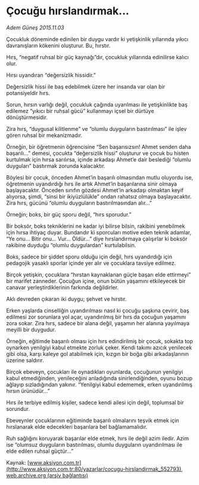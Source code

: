 # Çocuğu hırslandırmak...

*Adem Güneş 2015.11.03*

<div class="pNewsDetailMainContent ctx_content" itemprop="articleBody">
 <p>
  Çocukluk döneminde edinilen bir duygu vardır ki yetişkinlik yıllarında yıkıcı davranışların kökenini oluşturur. Bu, hırstır.
 </p>
 <p>
  Hırs, “negatif ruhsal bir güç kaynağı”dır, çocukluk yıllarında edinilirse kalıcı olur.
 </p>
 <p>
  Hırsı uyandıran “değersizlik hissidir.”
 </p>
 <p>
  Değersizlik hissi ile baş edebilmek üzere her insanda var olan bir potansiyeldir hırs.
 </p>
 <p>
  Sorun, hırsın varlığı değil, çocukluk çağında uyarılması ile yetişkinlikte baş edilemez “yıkıcı bir ruhsal gücü” kullanmayı içsel bir dürtüye dönüştürmesidir.
 </p>
 <p>
  Zira hırs, “duygusal kilitlenme” ve “olumlu duyguların bastırılması” ile işlev gören ruhsal bir mekanizmadır.
 </p>
 <p>
  Örneğin, bir öğretmenin öğrencisine “Sen başarısızsın! Ahmet senden daha başarılı…” demesi, çocukta “değersizlik hissi” oluşturur ve çocuk bu histen kurtulmak için hırsa sarılırsa, içinde arkadaşı Ahmet’e dair beslediği “olumlu duyguları” bastırmak zorunda kalacaktır.
 </p>
 <p>
  Böylesi bir çocuk, önceden Ahmet’in başarılı olmasından mutlu oluyordu ise, öğretmenin uyandırdığı hırs ile artık Ahmet’in başarılarına sinir olmaya başlayacaktır. Önceden sınıfın gözdesi Ahmet’in arkadaşı olmaktan keyif alıyorsa, şimdi, “sinsi bir ikiyüzlülükle” ondan rahatsız olmaya başlayacaktır. Zira hırs, gücünü “olumlu duyguların bastırılmasından alır…”
 </p>
 <p>
  Örneğin; boks, bir güç sporu değil, “hırs sporudur.”
 </p>
 <p>
  Bir boksör, boks tekniklerini ne kadar iyi bilirse bilsin, rakibini yenebilmek için hırsa ihtiyaç duyar. Bundandır ki sporcuları motive eden teknik adamlar, “Ye onu… Bitir onu… Vur… Öldür…” diye hırslandırmaya çalışırlar ki boksör rakibine duyduğu “olumlu duygulardan” kurtulabilsin.
 </p>
 <p>
  Boks, sadece bir şiddet sporu olduğu için değil, hırs uyandırdığı için pedagojik yasaklı sporlar içinde yer alır ve çocuklara tavsiye edilmez.
 </p>
 <p>
  Birçok yetişkin, çocuklara “hırstan kaynaklanan güçle başarı elde ettirmeyi” bir marifet zanneder. Çocuğun içine, onun bütün yaşamını etkileyecek bir canavar yerleştirdiklerinin farkında değildirler.
 </p>
 <p>
  Aklı devreden çıkaran iki duygu; şehvet ve hırstır.
 </p>
 <p>
  Erken yaşlarda cinselliğin uyandırılması nasıl ki çocuğu şaşkına çevirir, baş edilmesi zor sorunlara yol açar, uyandırılmış bir hırs da çocuğun yaşamını zora sokar. Zira hırs, sadece bir alana değil, yaşamın her alanına yayılmaya meyilli bir duygudur.
 </p>
 <p>
  Örneğin, eğitimde başarılı olması için hırs edindirilmiş bir çocuk, sokakta top oynarken yenilgiyi kabul etmekte zorluk çeker. Kendi takımı azıcık yenilecek gibi olsa, karşı kaleye gol atabilmek için, kızgın bir boğa gibi arkadaşlarının üzerine saldırır.
 </p>
 <p>
  Birçok ebeveyn, çocukları ile oynadıkları oyunlarda, çocuğunun yenilgiyi kabul etmediğinden, yenileceğini anladığında sinirlendiğinden, oyunu bozup ağlayıp sızladığından yakınır. “Yenilgiyi kabul edememek, erken uyandırılmış hırsın ürünüdür…”
 </p>
 <p>
  Hırs ile terbiye edilmiş kişiler, sadece kendi ailesi için değil, toplumsal bir sorundur.
 </p>
 <p>
  Ebeveynler çocuklarının eğitiminde başarılı olmalarını teşvik etmek için hırslanarak elde edecekleri başarılara bel bağlamamalıdır.
 </p>
 <p>
  Ruh sağlığını koruyarak başarılar elde etmek, hırs ile değil azim iledir. Azim ise “olumsuz duyguların bastırılması, olumlu duyguların uyandırılması ile elde edilen ruhsal güçtür…”
 </p>
</div>


Kaynak: [www.aksiyon.com.tr](http://www.aksiyon.com.tr:80/yazarlar/cocugu-hirslandirmak_552793), [web.archive.org (arşiv bağlantısı)](http://web.archive.org/web/20151104010314/http://www.aksiyon.com.tr:80/yazarlar/cocugu-hirslandirmak_552793)
